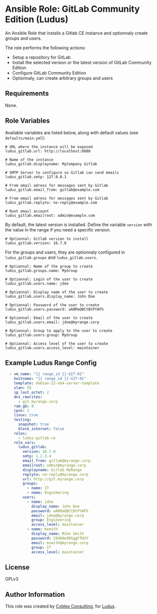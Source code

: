 # Ansible Role: GitLab Community Edition (Ludus)

An Ansible Role that installs a Gitlab CE instance and optionnaly create groups and users.

The role performs the following actions:
- Setup a repository for GitLab
- Install the selected version or the latest version of GitLab Community Edition
- Configure GitLab Community Edition
- Optionnaly, can create arbitrary groups and users

## Requirements

None.

## Role Variables

Available variables are listed below, along with default values (see `defaults/main.yml`):

    # URL where the instance will be exposed
    ludus_gitlab.url: http://localhost:8080

    # Name of the instance
    ludus_gitlab.displayname: MyCompany Gitlab

    # SMTP Server to configure so Gitlab can send emails
    ludus_gitlab.smtp: 127.0.0.1

    # From email adress for messages sent by Gitlab
    ludus_gitlab.email_from: gitlab@example.com

    # From email adress for messages sent by Gitlab
    ludus_gitlab.replyto: no-reply@example.com

    # Root email account
    ludus_gitlab.emailroot: admin@example.com


By default, the latest version is installed. Define the variable `version` with the value in the range if you need a specific version.

    # Optionnal: Gitlab version to install
    ludus_gitlab.version: 16.7.0


For the groups and users, they are optionnaly configured in `ludus_gitlab.groups` and `ludus_gitlab.users`.

    # Optionnal: Name of the group to create
    ludus_gitlab.groups.name: MyGroup

    # Optionnal: Login of the user to create
    ludus_gitlab.users.name: jdoe

    # Optionnal: Display name of the user to create
    ludus_gitlab.users.display_name: John Doe

    # Optionnal: Password of the user to create
    ludus_gitlab.users.password: aA8MaQBCtBtPYAFh

    # Optionnal: Email of the user to create
    ludus_gitlab.users.email: jdoe@myrange.corp

    # Optionnal: Group to apply to the user to create
    ludus_gitlab.users.group: MyGroup

    # Optionnal: Access level of the user to create
    ludus_gitlab.users.access_level: maintainer

## Example Ludus Range Config

```yaml
  - vm_name: "{{ range_id }}-GIT-01"
    hostname: "{{ range_id }}-GIT-01"
    template: debian-12-x64-server-template
    vlan: 55
    ip_last_octet: 2
    dns_rewrites: 
      - git.myrange.corp
    ram_gb: 8
    cpus: 2
    linux: true
    testing:
      snapshot: true
      block_internet: false
    roles:
      - ludus-gitlab-ce
    role_vars:
      ludus_gitlab:
        version: 16.7.0
        smtp: 1.2.3.4
        email_from: gitlab@myrange.corp
        emailroot: admin@myrange.corp
        displayname: Gitlab MyRange
        replyto: no-reply@myrange.corp
        url: http://git.myrange.corp
        groups:
          - name: IT
          - name: Engineering
        users:
          - name: jdoe
            display_name: John Doe
            password: aA8MaQBCtBtPYAFh
            email: jdoe@myrange.corp
            group: Engineering
            access_level: maintainer
          - name: msmith
            display_name: Mike Smith
            password: 25H60eORSggFfH2Y
            email: msmith@myrange.corp
            group: IT
            access_level: maintainer
```

## License

GPLv3

## Author Information

This role was created by [Cyblex Consulting](https://github.com/Cyblex-Consulting), for [Ludus](https://ludus.cloud/).